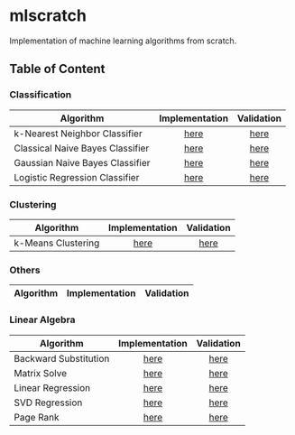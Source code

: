 # mlscratch
Implementation of machine learning algorithms from scratch.

## Table of Content

### Classification

|Algorithm| Implementation  | Validation |  
|---| :---: | :---: |
|k-Nearest Neighbor Classifier  | [here](mlscratch/knn/kNN.py)  | [here](nbs/kNN.ipynb) |  
| Classical Naive Bayes Classifier| [here](mlscratch/naive_bayes/NaiveBayes.py) | [here](nbs/ClassicalNaiveBayes.ipynb) |  
| Gaussian Naive Bayes Classifier | [here](mlscratch/naive_bayes/GaussianNB.py) | [here](nbs/GussianNB.ipynb) |  
| Logistic Regression Classifier | [here](mlscratch/logistic_regression/LogisticRegression.py) | [here](nbs/LogisticRegression.ipynb) |  

### Clustering

|Algorithm| Implementation  | Validation |  
|---| :---: | :---: |
|k-Means Clustering  | [here](mlscratch/k_means/kMeans.py)  | [here](nbs/kMeans.ipynb) |

### Others
|Algorithm| Implementation  | Validation |  
|---| :---: | :---: |


### Linear Algebra
|Algorithm| Implementation  | Validation |  
|---| :---: | :---: |
| Backward Substitution  | [here](mlscratch/linear_algebra/BackSub.py) | [here](nbs/BackSubstitution.ipynb) |
| Matrix Solve  | [here](mlscratch/linear_algebra/MatrixSolve.py) | [here](nbs/MatrixSolve.ipynb) |
| Linear Regression  | [here](mlscratch/linear_algebra/LinearRegression.py) | [here](nbs/LinearRegression.ipynb) |
| SVD Regression  | [here](mlscratch/linear_algebra/SVD_Regression.py) | [here](nbs/SVD_Regression.ipynb) |
| Page Rank  | [here](mlscratch/linear_algebra/PageRank.py) | [here](nbs/PageRank.ipynb) |
